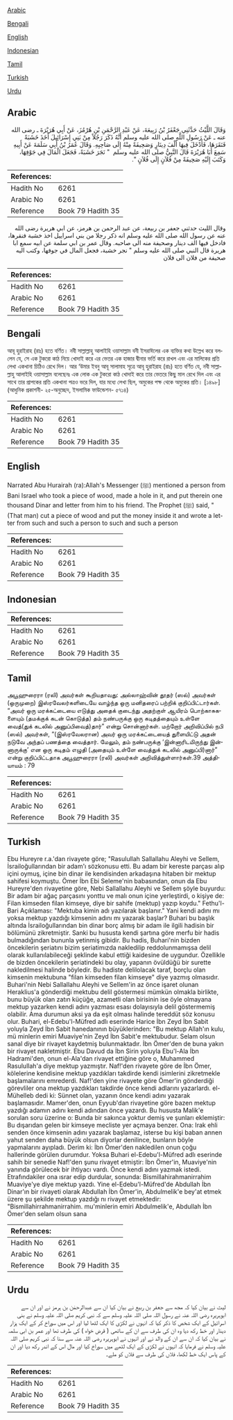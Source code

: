[Arabic](#arabic)

[Bengali](#bengali)

[English](#english)

[Indonesian](#indonesian)

[Tamil](#tamil)

[Turkish](#turkish)

[Urdu](#urdu)

## Arabic


<div dir="rtl" lang="ar" style={{fontSize:'larger',backgroundColor:'#f8f9fa',padding:20}}>
وَقَالَ اللَّيْثُ حَدَّثَنِي جَعْفَرُ بْنُ رَبِيعَةَ، عَنْ عَبْدِ الرَّحْمَنِ بْنِ هُرْمُزَ، عَنْ أَبِي هُرَيْرَةَ ـ رضى الله عنه ـ عَنْ رَسُولِ اللَّهِ صلى الله عليه وسلم أَنَّهُ ذَكَرَ رَجُلاً مِنْ بَنِي إِسْرَائِيلَ أَخَذَ خَشَبَةً فَنَقَرَهَا، فَأَدْخَلَ فِيهَا أَلْفَ دِينَارٍ وَصَحِيفَةً مِنْهُ إِلَى صَاحِبِهِ‏.‏ وَقَالَ عُمَرُ بْنُ أَبِي سَلَمَةَ عَنْ أَبِيهِ سَمِعَ أَبَا هُرَيْرَةَ قَالَ النَّبِيُّ صلى الله عليه وسلم ‏ "‏ نَجَرَ خَشَبَةً، فَجَعَلَ الْمَالَ فِي جَوْفِهَا، وَكَتَبَ إِلَيْهِ صَحِيفَةً مِنْ فُلاَنٍ إِلَى فُلاَنٍ ‏"‏‏.‏
</div>
<div style={{backgroundColor:'#f8f9fa',padding:20, marginBottom: 10}}><table> <thead> <tr> <th>References:</th> <th></th> </tr> </thead> <tbody><tr><td>Hadith No</td><td>6261</td></tr><tr><td>Arabic No</td><td>6261</td></tr><tr><td>Reference</td><td>Book 79 Hadith 35</td></tr></tbody></table></div>


<div dir="rtl" lang="ar" style={{fontSize:'larger',backgroundColor:'#f8f9fa',padding:20}}>
وقال الليث حدثني جعفر بن ربيعة، عن عبد الرحمن بن هرمز، عن ابي هريرة رضى الله عنه عن رسول الله صلى الله عليه وسلم انه ذكر رجلا من بني اسراييل اخذ خشبة فنقرها، فادخل فيها الف دينار وصحيفة منه الى صاحبه. وقال عمر بن ابي سلمة عن ابيه سمع ابا هريرة قال النبي صلى الله عليه وسلم " نجر خشبة، فجعل المال في جوفها، وكتب اليه صحيفة من فلان الى فلان
</div>
<div style={{backgroundColor:'#f8f9fa',padding:20, marginBottom: 10}}><table> <thead> <tr> <th>References:</th> <th></th> </tr> </thead> <tbody><tr><td>Hadith No</td><td>6261</td></tr><tr><td>Arabic No</td><td>6261</td></tr><tr><td>Reference</td><td>Book 79 Hadith 35</td></tr></tbody></table></div>

## Bengali


<div dir="ltr" lang="bn" style={{fontSize:'larger',backgroundColor:'#f8f9fa',padding:20}}>
আবূ হুরাইরাহ (রাঃ) হতে বর্ণিত। নবী সাল্লাল্লাহু আলাইহি ওয়াসাল্লাম বনী ইসরাঈলের এক ব্যক্তির কথা উল্লেখ করে বললেন যে, সে এক টুকরো কাঠ নিয়ে খোদাই করে এর ভেতর এক হাজার দ্বীনার ভর্তি করে রাখল এবং এর মালিকের প্রতি লেখা একখানা চিঠিও রেখে দিল। আর ‘উমার ইবনু আবূ সালামাহ সূত্রে আবূ হুরাইরাহ (রাঃ) হতে বর্ণিত যে, নবী সাল্লাল্লাহু আলাইহি ওয়াসাল্লাম বলেছেনঃ এক লোক এক টুকরো কাঠ খোদাই করে তার ভেতরে কিছু মাল রেখে দিল এবং এর সাথে তার প্রাপকের প্রতি একখানা পত্রও ভরে দিল, যার মধ্যে লেখা ছিল, অমুকের পক্ষ থেকে অমুকের প্রতি। [১৪৯৮] (আধুনিক প্রকাশনী- ২৫-অনুচ্ছেদ, ইসলামিক ফাউন্ডেশন- ৫৭১৪)
</div>
<div style={{backgroundColor:'#f8f9fa',padding:20, marginBottom: 10}}><table> <thead> <tr> <th>References:</th> <th></th> </tr> </thead> <tbody><tr><td>Hadith No</td><td>6261</td></tr><tr><td>Arabic No</td><td>6261</td></tr><tr><td>Reference</td><td>Book 79 Hadith 35</td></tr></tbody></table></div>

## English


<div dir="ltr" lang="en" style={{fontSize:'larger',backgroundColor:'#f8f9fa',padding:20}}>
Narrated Abu Hurairah (ra):Allah's Messenger (ﷺ) mentioned a person from Bani Israel who took a piece of wood, made a hole in it, and put therein one thousand Dinar and letter from him to his friend. The Prophet (ﷺ) said, "(That man) cut a piece of wood and put the money inside it and wrote a letter from such and such a person to such and such a person
</div>
<div style={{backgroundColor:'#f8f9fa',padding:20, marginBottom: 10}}><table> <thead> <tr> <th>References:</th> <th></th> </tr> </thead> <tbody><tr><td>Hadith No</td><td>6261</td></tr><tr><td>Arabic No</td><td>6261</td></tr><tr><td>Reference</td><td>Book 79 Hadith 35</td></tr></tbody></table></div>

## Indonesian


<div dir="ltr" lang="id" style={{fontSize:'larger',backgroundColor:'#f8f9fa',padding:20}}>

</div>
<div style={{backgroundColor:'#f8f9fa',padding:20, marginBottom: 10}}><table> <thead> <tr> <th>References:</th> <th></th> </tr> </thead> <tbody><tr><td>Hadith No</td><td>6261</td></tr><tr><td>Arabic No</td><td>6261</td></tr><tr><td>Reference</td><td>Book 79 Hadith 35</td></tr></tbody></table></div>

## Tamil


<div dir="ltr" lang="ta" style={{fontSize:'larger',backgroundColor:'#f8f9fa',padding:20}}>
அபூஹுரைரா (ரலி) அவர்கள் கூறியதாவது: அல்லாஹ்வின் தூதர் (ஸல்) அவர்கள் (ஒருமுறை) இஸ்ரவேலர்களிடையே வாழ்ந்த ஒரு மனிதரைப் பற்றிக் குறிப்பிட்டார்கள். “அவர் ஒரு மரக்கட்டையை எடுத்து அதைக் குடைந்து அதற்குள் ஆயிரம் பொற்காசுகளையும் (தமக்குக் கடன் கொடுத்த) தம் நண்பருக்கு ஒரு கடிதத்தையும் உள்ளே வைத்(துக் கடலில் அனுப்பிவைத்)தார்” என்று சொன்னார்கள். மற்றோர் அறிவிப்பில் நபி (ஸல்) அவர்கள், “(இஸ்ரவேலரான) அவர் ஒரு மரக்கட்டையைத் துளையிட்டு அதன் நடுவே அந்தப் பணத்தை வைத்தார். மேலும், தம் நண்பருக்கு ‘இன்னாரிடமிருந்து இன்னாருக்கு’ என ஒரு கடிதம் எழுதி (அதையும் உள்ளே வைத்துக் கடலில் அனுப்பி)னார்” என்று குறிப்பிட்டதாக அபூஹுரைரா (ரலி) அவர்கள் அறிவித்துள்ளார்கள்.39 அத்தியாயம் : 79
</div>
<div style={{backgroundColor:'#f8f9fa',padding:20, marginBottom: 10}}><table> <thead> <tr> <th>References:</th> <th></th> </tr> </thead> <tbody><tr><td>Hadith No</td><td>6261</td></tr><tr><td>Arabic No</td><td>6261</td></tr><tr><td>Reference</td><td>Book 79 Hadith 35</td></tr></tbody></table></div>

## Turkish


<div dir="ltr" lang="tr" style={{fontSize:'larger',backgroundColor:'#f8f9fa',padding:20}}>
Ebu Hureyre r.a.'dan rivayete göre; "Rasulullah Sallallahu Aleyhi ve Sellem, İsrailoğullarından bir adam'ı sözkonusu etti. Bu adam bir kereste parçası alıp içini oymuş, içine bin dinar ile kendisinden arkadaşına hitaben bir mektup sahifesi koymuştu. Ömer İbn Ebi Seleme'nin babasından, onun da Ebu Hureyre'den rivayetine göre, Nebi Sallallahu Aleyhi ve Sellem şöyle buyurdu: Bir adam bir ağaç parçasını yonttu ve malı onun içine yerleştirdi, o kişiye de: Filan kimseden filan kimseye, diye bir sahife (mektup) yazıp koydu." Fethu'l-Bari Açıklaması: "Mektuba kimin adı yazılarak başlanır." Yani kendi adını mı yoksa mektup yazdığı kimsenin adını mı yazarak başlar? Buhari bu başlık altında İsrailoğullarından bin dinar borç almış bir adam ile ilgili hadisin bir bölümünü zikretmiştir. Sanki bu hususta kendi şartına göre merfu bir hadis bulmadığından bununla yetinmiş gibidir. Bu hadis, Buhari'nin bizden öncekilerin şeriatını bizim şeriatimızda nakledilip reddolunmamışsa delil olarak kullanılabileceği şeklinde kabul ettiği kaidesine de uygundur. Özellikle de bizden öncekilerin şeriatindeki bu olay, yapanın övüldüğü bir surette nakledilmesi halinde böyledir. Bu hadiste delilolacak taraf, borçlu olan kimsenin mektubuna "filan kimseden filan kimseye" diye yazmış olmasıdır. Buhari'nin Nebi Sallallahu Aleyhi ve Sellem'in az önce işaret olunan Heraklius'a gönderdiği mektubu delil göstermesi mümkün olmakla birlikte, bunu büyük olan zatın küçüğe, azametli olan birisinin ise öyle olmayana mektup yazarken kendi adını yazması esası dolayısıyla delil göstermemiş olabilir. Ama durumun aksi ya da eşit olması halinde tereddüt söz konusu olur. Buhari, el-Edebu'l-Müfred adlı eserinde Harice İbn Zeyd İbn Sabit yoluyla Zeyd İbn Sabit hanedanının büyüklerinden: "Bu mektup Allah'ın kulu, mü minlerin emiri Muaviye'nin Zeyd İbn Sabit'e mektubudur. Selam olsun sanal diye bir rivayet kaydetmiş bulunmaktadır. İbn Ömer'den de buna yakın bir rivayet nakletmiştir. Ebu Davud da İbn Sirin yoluyla Ebu'l-Ala İbn Hadrami'den, onun el-Ala'dan rivayet ettiğine göre o, Muhammed Rasulullah'a diye mektup yazmıştır. Naf!'den rivayete göre de İbn Ömer, kölelerine kendisine mektup yazdıkları takdirde kendi isimlerini zikretmekle başlamalarını emrederdi. Naf!'den yine rivayete göre Ömer'in gönderdiği görevliler ona mektup yazdıkları takdirde önce kendi adlarını yazarlardı. el-Mühelleb dedi ki: Sünnet olan, yazanın önce kendi adını yazarak başlamasıdır. Mamer'den, onun Eyyub'dan rivayetine göre bazen mektup yazdığı adamın adını kendi adından önce yazardı. Bu hususta Malik'e sorulan soru üzerine o: Bunda bir sakınca yoktur demiş ve şunları eklemiştir: Bu dışarıdan gelen bir kimseye mecliste yer açmaya benzer. Ona: Irak ehli senden önce kimsenin adını yazarak başlamaz, isterse bu kişi baban annen yahut senden daha büyük olsun diyorlar denilince, bunların böyle yapmalarını ayıpladı. Derim ki: İbn Ömer'den nakledilen onun çoğu hallerinde görülen durumdur. Yoksa Buhari el-Edebu'l-Müfred adlı eserinde sahih bir senedie Naf!'den şunu rivayet etmiştir: İbn Ömer'in, Muaviye'nin yanında görülecek bir ihtiyacı vardı. Önce kendi adını yazmak istedi. Etrafındakiler ona ısrar edip durdular, sonunda: Bismillahirahmanirrahim Muaviye'ye diye mektup yazdı. Yine el-Edebu'l-Müfred'de Abdullah İbn Dinar'ın bir rivayeti olarak Abdullah İbn Ömer'in, Abdulmelik'e bey'at etmek üzere şu şekilde mektup yazdığı nı rivayet etmektedir: "Bismillahirrahmanirrahim. mu'minlerin emiri Abdulmelik'e, Abdullah İbn Ömer'den selam olsun sana
</div>
<div style={{backgroundColor:'#f8f9fa',padding:20, marginBottom: 10}}><table> <thead> <tr> <th>References:</th> <th></th> </tr> </thead> <tbody><tr><td>Hadith No</td><td>6261</td></tr><tr><td>Arabic No</td><td>6261</td></tr><tr><td>Reference</td><td>Book 79 Hadith 35</td></tr></tbody></table></div>

## Urdu


<div dir="rtl" lang="ur" style={{fontSize:'larger',backgroundColor:'#f8f9fa',padding:20}}>
لیث نے بیان کیا کہ مجھ سے جعفر بن ربیع نے بیان کیا ان سے عبدالرحمٰن بن ہرمز نے اور ان سے ابوہریرہ رضی اللہ عنہ نے رسول اللہ صلی اللہ علیہ وسلم سے کہ نبی کریم صلی اللہ علیہ وسلم نے بنی اسرائیل کے ایک شخص کا ذکر کیا کہ انہوں نے لکڑی کا ایک لٹھا لیا اور اس میں سوراخ کر کے ایک ہزار دینار اور خط رکھ دیا وہ ان کی طرف سے ان کے ساتھی ( قرض خواہ ) کی طرف تھا اور عمر بن ابی سلمہ نے بیان کیا کہ ان سے ان کے والد نے اور انہوں نے ابوہریرہ رضی اللہ عنہ سے سنا کہ نبی کریم صلی اللہ علیہ وسلم نے فرمایا کہ انہوں نے لکڑی کے ایک لٹھے میں سوراخ کیا اور مال اس کے اندر رکھ دیا اور ان کے پاس ایک خط لکھا، فلاں کی طرف سے فلاں کو ملے۔
</div>
<div style={{backgroundColor:'#f8f9fa',padding:20, marginBottom: 10}}><table> <thead> <tr> <th>References:</th> <th></th> </tr> </thead> <tbody><tr><td>Hadith No</td><td>6261</td></tr><tr><td>Arabic No</td><td>6261</td></tr><tr><td>Reference</td><td>Book 79 Hadith 35</td></tr></tbody></table></div>